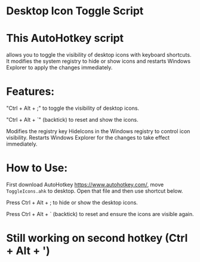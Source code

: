 # Desktop Icon Toggle Script
# This AutoHotkey script
allows you to toggle the visibility of desktop icons with keyboard shortcuts. It modifies the system registry to hide or show icons and restarts Windows Explorer to apply the changes immediately.

# Features:

"Ctrl + Alt + ;"  to toggle the visibility of desktop icons.

"Ctrl + Alt + `"  (backtick) to reset and show the icons.

Modifies the registry key HideIcons in the Windows registry to control icon visibility.
Restarts Windows Explorer for the changes to take effect immediately.
# How to Use:
First download AutoHotkey https://www.autohotkey.com/, move `ToggleIcons.ahk` to desktop. Open that file and then use shortcut below.

Press Ctrl + Alt + ; to hide or show the desktop icons.

Press Ctrl + Alt + ` (backtick) to reset and ensure the icons are visible again.

# Still working on second hotkey (Ctrl + Alt + ')


